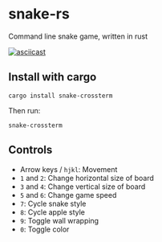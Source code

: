 # snake-rs

Command line snake game, written in rust

[![asciicast](https://asciinema.org/a/WjoZ4hnW31xX1P0bhgT6DxXWm.svg)](https://asciinema.org/a/WjoZ4hnW31xX1P0bhgT6DxXWm)

## Install with cargo

```
cargo install snake-crossterm
```

Then run:

```
snake-crossterm
```

## Controls

- Arrow keys / `hjkl`: Movement
- `1` and `2`: Change horizontal size of board
- `3` and `4`: Change vertical size of board
- `5` and `6`: Change game speed
- `7`: Cycle snake style
- `8`: Cycle apple style
- `9`: Toggle wall wrapping
- `0`: Toggle color
